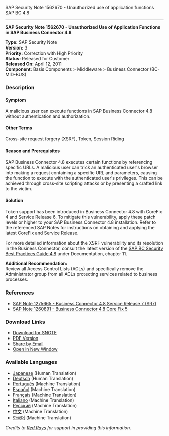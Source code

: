 SAP Security Note 1562670 - Unauthorized use of application functions SAP BC 4.8

---

**SAP Security Note 1562670 - Unauthorized Use of Application Functions in SAP Business Connector 4.8**

**Type:** SAP Security Note  
**Version:** 3  
**Priority:** Correction with High Priority  
**Status:** Released for Customer  
**Released On:** April 12, 2011  
**Component:** Basis Components > Middleware > Business Connector (BC-MID-BUS)

### Description

#### Symptom
A malicious user can execute functions in SAP Business Connector 4.8 without authentication and authorization.

#### Other Terms
Cross-site request forgery (XSRF), Token, Session Riding

#### Reason and Prerequisites
SAP Business Connector 4.8 executes certain functions by referencing specific URLs. A malicious user can trick an authenticated user's browser into making a request containing a specific URL and parameters, causing the function to execute with the authenticated user's privileges. This can be achieved through cross-site scripting attacks or by presenting a crafted link to the victim.

#### Solution
Token support has been introduced in Business Connector 4.8 with CoreFix 4 and Service Release 6. To mitigate this vulnerability, apply these patch levels or higher to your SAP Business Connector 4.8 installation. Refer to the referenced SAP Notes for instructions on obtaining and applying the latest CoreFix and Service Release.

For more detailed information about the XSRF vulnerability and its resolution in the Business Connector, consult the latest version of the [SAP BC Security Best Practices Guide 4.8](https://me.sap.com/sbc-download) under Documentation, chapter 11.

**Additional Recommendation:**  
Review all Access Control Lists (ACLs) and specifically remove the Administrator group from all ACLs protecting services related to business processes.

### References
- [SAP Note 1275665 - Business Connector 4.8 Service Release 7 (SR7)](https://me.sap.com/notes/1275665)
- [SAP Note 1260891 - Business Connector 4.8 Core Fix 5](https://me.sap.com/notes/1260891)

### Download Links
- [Download for SNOTE](https://notesdownloads.sap.com/note/0040000017185722017)
- [PDF Version](https://me.sap.com/sap/support/sfm/notes/print/0001562670?language=en-US&token=0E68FA4285B075D17962AC489B6ADAAD)
- [Share by Email](https://me.sap.com/notes/0001562670/share)
- [Open in New Window](https://me.sap.com/notes/0001562670)

### Available Languages
- [Japanese](https://me.sap.com/notes/0001562670/J) (Human Translation)
- [Deutsch](https://me.sap.com/notes/0001562670/D) (Human Translation)
- [Português](https://me.sap.com/notes/0001562670/P) (Machine Translation)
- [Español](https://me.sap.com/notes/0001562670/S) (Machine Translation)
- [Français](https://me.sap.com/notes/0001562670/F) (Machine Translation)
- [Italiano](https://me.sap.com/notes/0001562670/I) (Machine Translation)
- [Русский](https://me.sap.com/notes/0001562670/R) (Machine Translation)
- [中文](https://me.sap.com/notes/0001562670/1) (Machine Translation)
- [한국어](https://me.sap.com/notes/0001562670/3) (Machine Translation)

*Credits to [Red Rays](https://redrays.io) for support in providing this information.*